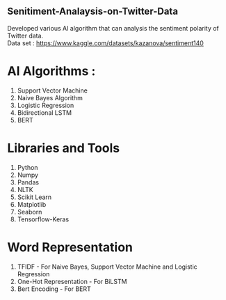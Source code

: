 ## Senitiment-Analaysis-on-Twitter-Data <br/>
Developed various AI algorithm that can analysis the sentiment polarity of Twitter data. <br/>
Data set : https://www.kaggle.com/datasets/kazanova/sentiment140 <br/>
# AI Algorithms : <br/>
1. Support Vector Machine <br/>
2. Naive Bayes Algorithm <br/>
3. Logistic Regression <br/>
4. Bidirectional LSTM <br/>
5. BERT <br/>

# Libraries and Tools <br/>
1. Python <br/>
2. Numpy <br/>
3. Pandas <br/>
4. NLTK <br/>
5. Scikit Learn <br/>
6. Matplotlib <br/>
7. Seaborn <br/>
8. Tensorflow-Keras <br/>

# Word Representation <br/>
1. TFIDF - For Naive Bayes, Support Vector Machine and Logistic Regression
2. One-Hot Representation - For BiLSTM
3. Bert Encoding - For BERT 
